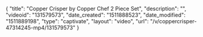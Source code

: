 {
    "title": "Copper Crisper by Copper Chef 2 Piece Set",
    "description": "",
    "videoid": "131579573",
    "date_created": "1511888523",
    "date_modified": "1511889198",
    "type": "captivate",
    "layout": "video",
    "url": "\/v\/coppercrisper-47314245-mp4\/131579573"
}